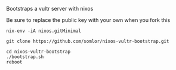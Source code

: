 Bootstraps a vultr server with nixos

Be sure to replace the public key with your own when you fork this


```
nix-env -iA nixos.gitMinimal

git clone https://github.com/somlor/nixos-vultr-bootstrap.git

cd nixos-vultr-bootstrap
./bootstrap.sh
reboot
```
